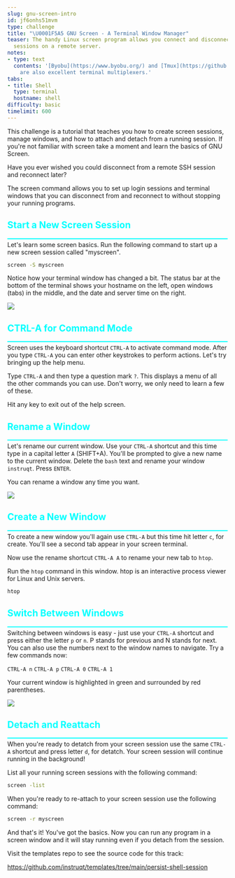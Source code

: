 ```yaml
---
slug: gnu-screen-intro
id: jf6onhs51mvm
type: challenge
title: "\U0001F5A5️ GNU Screen - A Terminal Window Manager"
teaser: The handy Linux screen program allows you connect and disconnect from login
  sessions on a remote server.
notes:
- type: text
  contents: '[Byobu](https://www.byobu.org/) and [Tmux](https://github.com/tmux/tmux)
    are also excellent terminal multiplexers.'
tabs:
- title: Shell
  type: terminal
  hostname: shell
difficulty: basic
timelimit: 600
---
```

<style type="text/css" rel="stylesheet">
hr.cyan { background-color: cyan; color: cyan; height: 2px; margin-bottom: -10px; }
h2.cyan { color: cyan; }
</style>This challenge is a tutorial that teaches you how to create screen sessions, manage windows, and how to attach and detach from a running session. If you're not familiar with screen take a moment and learn the basics of GNU Screen.

Have you ever wished you could disconnect from a remote SSH session and reconnect later?

The screen command allows you to set up login sessions and terminal windows that you can disconnect from and reconnect to without stopping your running programs.<br>

<h2 class="cyan">Start a New Screen Session</h2>
<hr class="cyan">

Let's learn some screen basics. Run the following command to start up a new screen session called "myscreen".

```bash
screen -S myscreen
```

Notice how your terminal window has changed a bit. The status bar at the bottom of the terminal shows your hostname on the left, open windows (tabs) in the middle, and the date and server time on the right.

<img src="https://github.com/instruqt/instruqt-training-assets/blob/master/track-images/screen_navbar.png?raw=true"></img>

<h2 class="cyan">CTRL-A for Command Mode</h2>
<hr class="cyan">

Screen uses the keyboard shortcut `CTRL-A` to activate command mode. After you type `CTRL-A` you can enter other keystrokes to perform actions. Let's try bringing up the help menu.

Type `CTRL-A` and then type a question mark `?`. This displays a menu of all the other commands you can use. Don't worry, we only need to learn a few of these.

Hit any key to exit out of the help screen.<br>

<h2 class="cyan">Rename a Window</h2>
<hr class="cyan">

Let's rename our current window. Use your `CTRL-A` shortcut and this time type in a capital letter `A` (SHIFT+A). You'll be prompted to give a new name to the current window. Delete the `bash` text and rename your window `instruqt`. Press `ENTER`.

You can rename a window any time you want.

<img src="https://github.com/instruqt/instruqt-training-assets/blob/master/track-images/set_window_title.png?raw=true"></img>

<h2 class="cyan">Create a New Window</h2>
<hr class="cyan">

To create a new window you'll again use `CTRL-A` but this time hit letter `c`, for create. You'll see a second tab appear in your screen terminal.

Now use the rename shortcut `CTRL-A A` to rename your new tab to `htop`.

Run the `htop` command in this window. htop is an interactive process viewer for Linux and Unix servers.

```bash
htop
```

<h2 class="cyan">Switch Between Windows</h2>
<hr class="cyan">

Switching between windows is easy - just use your `CTRL-A` shortcut and press either the letter `p` or `n`. P stands for previous and N stands for next. You can also use the numbers next to the window names to navigate. Try a few commands now:

`CTRL-A n`
`CTRL-A p`
`CTRL-A 0`
`CTRL-A 1`

Your current window is highlighted in green and surrounded by red parentheses.

<img src="https://github.com/instruqt/instruqt-training-assets/blob/master/track-images/screen_multi_window.png?raw=true"></img>

<h2 class="cyan">Detach and Reattach</h2>
<hr class="cyan">

When you're ready to detatch from your screen session use the same `CTRL-A` shortcut and press letter `d`, for detatch. Your screen session will continue running in the background!

List all your running screen sessions with the following command:

```bash
screen -list
```

When you're ready to re-attach to your screen session use the following command:

```bash
screen -r myscreen
```

And that's it! You've got the basics. Now you can run any program in a screen window and it will stay running even if you detach from the session.

Visit the templates repo to see the source code for this track:

https://github.com/instruqt/templates/tree/main/persist-shell-session


